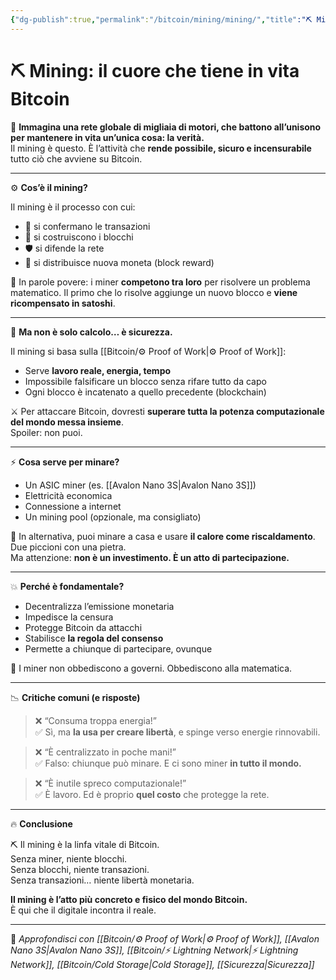 ```yaml
---
{"dg-publish":true,"permalink":"/bitcoin/mining/mining/","title":"⛏️ Mining: il cuore che tiene in vita Bitcoin","tags":["Bitcoin","Mining","ProofOfWork","Sicurezza","Energia","Decentralizzazione"]}
---
```



# ⛏️ Mining: il cuore che tiene in vita Bitcoin

🔋 **Immagina una rete globale di migliaia di motori, che battono all’unisono per mantenere in vita un’unica cosa: la verità.**  
Il mining è questo. È l’attività che **rende possibile, sicuro e incensurabile** tutto ciò che avviene su Bitcoin.

---

⚙️ **Cos’è il mining?**

Il mining è il processo con cui:
- 🧱 si confermano le transazioni  
- 🧰 si costruiscono i blocchi  
- 🛡️ si difende la rete  
- 💸 si distribuisce nuova moneta (block reward)

🎯 In parole povere: i miner **competono tra loro** per risolvere un problema matematico. Il primo che lo risolve aggiunge un nuovo blocco e **viene ricompensato in satoshi**.

---

🧠 **Ma non è solo calcolo… è sicurezza.**

Il mining si basa sulla [[Bitcoin/⚙️  Proof of Work\|⚙️  Proof of Work]]:  
- Serve **lavoro reale, energia, tempo**  
- Impossibile falsificare un blocco senza rifare tutto da capo  
- Ogni blocco è incatenato a quello precedente (blockchain)

⚔️ Per attaccare Bitcoin, dovresti **superare tutta la potenza computazionale del mondo messa insieme**.  
Spoiler: non puoi.

---

⚡ **Cosa serve per minare?**

- Un ASIC miner (es. [[Avalon Nano 3S\|Avalon Nano 3S]])  
- Elettricità economica  
- Connessione a internet  
- Un mining pool (opzionale, ma consigliato)

🧊 In alternativa, puoi minare a casa e usare **il calore come riscaldamento**. Due piccioni con una pietra.  
Ma attenzione: **non è un investimento. È un atto di partecipazione.**

---

💥 **Perché è fondamentale?**

- Decentralizza l’emissione monetaria  
- Impedisce la censura  
- Protegge Bitcoin da attacchi  
- Stabilisce **la regola del consenso**  
- Permette a chiunque di partecipare, ovunque

📡 I miner non obbediscono a governi. Obbediscono alla matematica.

---

📉 **Critiche comuni (e risposte)**

> ❌ “Consuma troppa energia!”  
✅ Sì, ma **la usa per creare libertà**, e spinge verso energie rinnovabili.

> ❌ “È centralizzato in poche mani!”  
✅ Falso: chiunque può minare. E ci sono miner **in tutto il mondo.**

> ❌ “È inutile spreco computazionale!”  
✅ È lavoro. Ed è proprio **quel costo** che protegge la rete.

---

🔥 **Conclusione**

⛏️ Il mining è la linfa vitale di Bitcoin.  
Senza miner, niente blocchi.  
Senza blocchi, niente transazioni.  
Senza transazioni… niente libertà monetaria.

**Il mining è l’atto più concreto e fisico del mondo Bitcoin.**  
È qui che il digitale incontra il reale.

---

🔗 _Approfondisci con [[Bitcoin/⚙️  Proof of Work\|⚙️  Proof of Work]], [[Avalon Nano 3S\|Avalon Nano 3S]], [[Bitcoin/⚡ Lightning Network\|⚡ Lightning Network]], [[Bitcoin/Cold Storage\|Cold Storage]], [[Sicurezza\|Sicurezza]]_